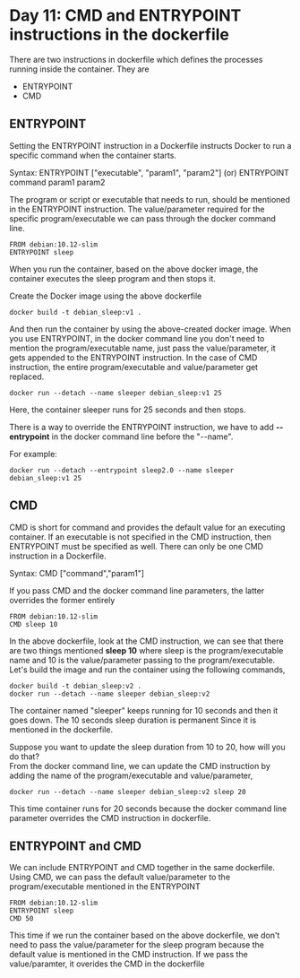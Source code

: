 # Day 11: CMD and ENTRYPOINT instructions in the dockerfile

There are two instructions in dockerfile which defines the processes running inside the container. They are

- ENTRYPOINT
- CMD

## ENTRYPOINT

Setting the ENTRYPOINT instruction in a Dockerfile instructs Docker to run a specific command when the container starts.

Syntax: ENTRYPOINT ["executable", "param1", "param2"] (or) ENTRYPOINT command param1 param2  

The program or script or executable that needs to run, should be mentioned in the ENTRYPOINT instruction. The value/parameter required for the specific program/executable we can pass through the docker command line.

    FROM debian:10.12-slim
    ENTRYPOINT sleep

When you run the container, based on the above docker image, the container executes the sleep program and then stops it.  

Create the Docker image using the above dockerfile  

    docker build -t debian_sleep:v1 .

And then run the container by using the above-created docker image. When you use ENTRYPOINT, in the docker command line you don't need to mention the program/executable  name, just pass the value/parameter, it gets appended to the ENTRYPOINT instruction. In the case of CMD instruction, the entire program/executable and value/parameter get replaced.  

    docker run --detach --name sleeper debian_sleep:v1 25

Here, the container sleeper runs for 25 seconds and then stops.  

There is a way to override the ENTRYPOINT instruction, we have to add **--entrypoint** in the docker command line before the "--name".  

For example: 

    docker run --detach --entrypoint sleep2.0 --name sleeper debian_sleep:v1 25

## CMD

CMD is short for command and provides the default value for an executing container. If an executable is not specified in the CMD instruction, then ENTRYPOINT must be specified as well. There can only be one CMD instruction in a Dockerfile.  

Syntax: CMD ["command","param1"]  

If you pass CMD and the docker command line parameters, the latter overrides the former entirely  

    FROM debian:10.12-slim
    CMD sleep 10

In the above dockerfile, look at the CMD instruction, we can see that there are two things mentioned **sleep 10** where sleep is the program/executable name and 10 is the value/parameter passing to the program/executable. Let's build the image and run the container using the following commands,

    docker build -t debian_sleep:v2 .
    docker run --detach --name sleeper debian_sleep:v2

The container named "sleeper" keeps running for 10 seconds and then it goes down. The 10 seconds sleep duration is permanent Since it is mentioned in the dockerfile.  

Suppose you want to update the sleep duration from 10 to 20, how will you do that?  
From the docker command line, we can update the CMD instruction by adding the name of the program/executable and value/parameter,

    docker run --detach --name sleeper debian_sleep:v2 sleep 20

This time container runs for 20 seconds because the docker command line parameter overrides the CMD instruction in dockerfile.  

## ENTRYPOINT and CMD

We can include ENTRYPOINT and CMD together in the same dockerfile. Using CMD, we can pass the default value/parameter to the program/executable mentioned in the ENTRYPOINT

    FROM debian:10.12-slim
    ENTRYPOINT sleep 
    CMD 50

This time if we run the container based on the above dockerfile, we don't need to pass the value/parameter for the sleep program because the default value is mentioned in the CMD instruction. If we pass the value/paramter, it overides the CMD in the dockerfile  